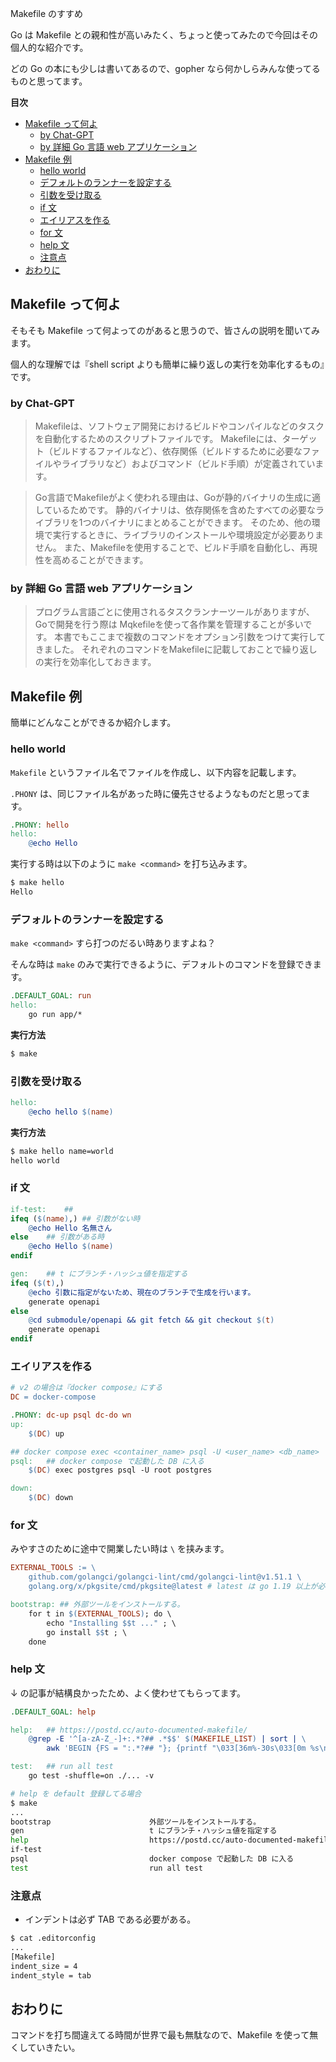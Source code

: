 Makefile のすすめ

Go は Makefile との親和性が高いみたく、ちょっと使ってみたので今回はその個人的な紹介です。

どの Go の本にも少しは書いてあるので、gopher なら何かしらみんな使ってるものと思ってます。

**目次**

- [Makefile って何よ](#makefile-って何よ)
  - [by Chat-GPT](#by-chat-gpt)
  - [by 詳細 Go 言語 web アプリケーション](#by-詳細-go-言語-web-アプリケーション)
- [Makefile 例](#makefile-例)
  - [hello world](#hello-world)
  - [デフォルトのランナーを設定する](#デフォルトのランナーを設定する)
  - [引数を受け取る](#引数を受け取る)
  - [if 文](#if-文)
  - [エイリアスを作る](#エイリアスを作る)
  - [for 文](#for-文)
  - [help 文](#help-文)
  - [注意点](#注意点)
- [おわりに](#おわりに)

## Makefile って何よ

そもそも Makefile って何よってのがあると思うので、皆さんの説明を聞いてみます。

個人的な理解では『shell script よりも簡単に繰り返しの実行を効率化するもの』です。

### by Chat-GPT

> Makefileは、ソフトウェア開発におけるビルドやコンパイルなどのタスクを自動化するためのスクリプトファイルです。
> Makefileには、ターゲット（ビルドするファイルなど）、依存関係（ビルドするために必要なファイルやライブラリなど）およびコマンド（ビルド手順）が定義されています。

> Go言語でMakefileがよく使われる理由は、Goが静的バイナリの生成に適しているためです。
> 静的バイナリは、依存関係を含めたすべての必要なライブラリを1つのバイナリにまとめることができます。
> そのため、他の環境で実行するときに、ライブラリのインストールや環境設定が必要ありません。
> また、Makefileを使用することで、ビルド手順を自動化し、再現性を高めることができます。


### by 詳細 Go 言語 web アプリケーション

> プログラム言語ごとに使用されるタスクランナーツールがありますが、Goで開発を行う際は Mqkefileを使って各作業を管理することが多いです。
> 本書でもここまで複数のコマンドをオプション引数をつけて実行してきました。
> それぞれのコマンドをMakefileに記載しておことで繰り返しの実行を効率化しておきます。


## Makefile 例

簡単にどんなことができるか紹介します。

### hello world

`Makefile` というファイル名でファイルを作成し、以下内容を記載します。

`.PHONY` は、同じファイル名があった時に優先させるようなものだと思ってます。

``` makefile
.PHONY: hello
hello:
	@echo Hello
```

実行する時は以下のように `make <command>` を打ち込みます。

``` sh
$ make hello
Hello
```

### デフォルトのランナーを設定する

`make <command>` すら打つのだるい時ありますよね？

そんな時は `make` のみで実行できるように、デフォルトのコマンドを登録できます。

``` makefile
.DEFAULT_GOAL: run
hello:
	go run app/*
```

**実行方法**

``` sh
$ make
```

### 引数を受け取る

``` makefile
hello:
	@echo hello $(name)
```

**実行方法**

``` sh
$ make hello name=world
hello world
```

### if 文

``` makefile
if-test:	## 
ifeq ($(name),)	## 引数がない時
	@echo Hello 名無さん
else	## 引数がある時
	@echo Hello $(name)
endif

gen:	## t にブランチ・ハッシュ値を指定する
ifeq ($(t),)
	@echo 引数に指定がないため、現在のブランチで生成を行います。
	generate openapi
else
	@cd submodule/openapi && git fetch && git checkout $(t)
	generate openapi
endif
```

### エイリアスを作る

``` makefile
# v2 の場合は『docker compose』にする
DC = docker-compose

.PHONY: dc-up psql dc-do wn
up:
	$(DC) up

## docker compose exec <container_name> psql -U <user_name> <db_name>
psql:	## docker compose で起動した DB に入る
	$(DC) exec postgres psql -U root postgres

down:
	$(DC) down
```

### for 文

みやすさのために途中で開業したい時は `\` を挟みます。

``` makefile
EXTERNAL_TOOLS := \
	github.com/golangci/golangci-lint/cmd/golangci-lint@v1.51.1 \
	golang.org/x/pkgsite/cmd/pkgsite@latest # latest は go 1.19 以上が必要: https://github.com/golang/pkgsite#requirements

bootstrap: ## 外部ツールをインストールする。
	for t in $(EXTERNAL_TOOLS); do \
		echo "Installing $$t ..." ; \
		go install $$t ; \
	done
```

### help 文

↓ の記事が結構良かったため、よく使わせてもらってます。

``` makefile
.DEFAULT_GOAL: help

help:	## https://postd.cc/auto-documented-makefile/
	@grep -E '^[a-zA-Z_-]+:.*?## .*$$' $(MAKEFILE_LIST) | sort | \
		awk 'BEGIN {FS = ":.*?## "}; {printf "\033[36m%-30s\033[0m %s\n", $$1, $$2}'

test:	## run all test
	go test -shuffle=on ./... -v
```

``` sh
# help を default 登録してる場合
$ make
...
bootstrap                      外部ツールをインストールする。
gen                            t にブランチ・ハッシュ値を指定する
help                           https://postd.cc/auto-documented-makefile/
if-test                        
psql                           docker compose で起動した DB に入る
test                           run all test
```

### 注意点

- インデントは必ず TAB である必要がある。

``` sh
$ cat .editorconfig
...
[Makefile]
indent_size = 4
indent_style = tab
```

## おわりに

コマンドを打ち間違えてる時間が世界で最も無駄なので、Makefile を使って無くしていきたい。
